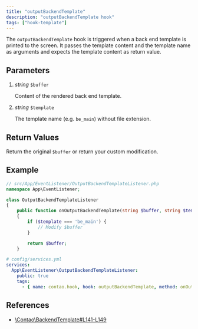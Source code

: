 ```yaml
---
title: "outputBackendTemplate"
description: "outputBackendTemplate hook"
tags: ["hook-template"]
---
```



The `outputBackendTemplate` hook is triggered when a back end template is printed
to the screen. It passes the template content and the template name as arguments
and expects the template content as return value.


## Parameters

1. *string* `$buffer`

    Content of the rendered back end template.

2. *string* `$template`

    The template name (e.g. `be_main`) without file extension.


## Return Values

Return the original `$buffer` or return your custom modification.


## Example

```php
// src/App/EventListener/OutputBackendTemplateListener.php
namespace App\EventListener;

class OutputBackendTemplateListener
{
    public function onOutputBackendTemplate(string $buffer, string $template): string
    {
        if ($template === 'be_main') {
            // Modify $buffer
        }

        return $buffer;
    }
```

```yml
# config/services.yml
services:
  App\EventListener\OutputBackendTemplateListener:
    public: true
    tags:
      - { name: contao.hook, hook: outputBackendTemplate, method: onOutputBackendTemplate }
```


## References

* [\Contao\BackendTemplate#L141-L149](https://github.com/contao/contao/blob/4.7.6/core-bundle/src/Resources/contao/classes/BackendTemplate.php#L141-L149)
